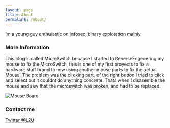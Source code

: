 ```yaml
---
layout: page
title: About
permalink: /about/
---
```


Im a young guy enthuiastic on infosec, binary explotation mainly.

### More Information

This blog is called MicroSwitch because I started to ReverseEngenering my mouse to fix the MicroSwitch,
this is one of my first proyects to fix a hardware stuff brand to new using another mouse parts to fix
the actual Mouse. The problem was the clicking part, of the right button I tried to click and select but 
it couldnt do anything concrete. Thats when I disasemble the mouse and saw that the microswitch was broken,
and had to be replaced.

![Mouse Board](https://i.imgur.com/btGcYWA.jpg "Mouse Board")

### Contact me

[Twitter @L2U](https://twitter.com/l2u)
